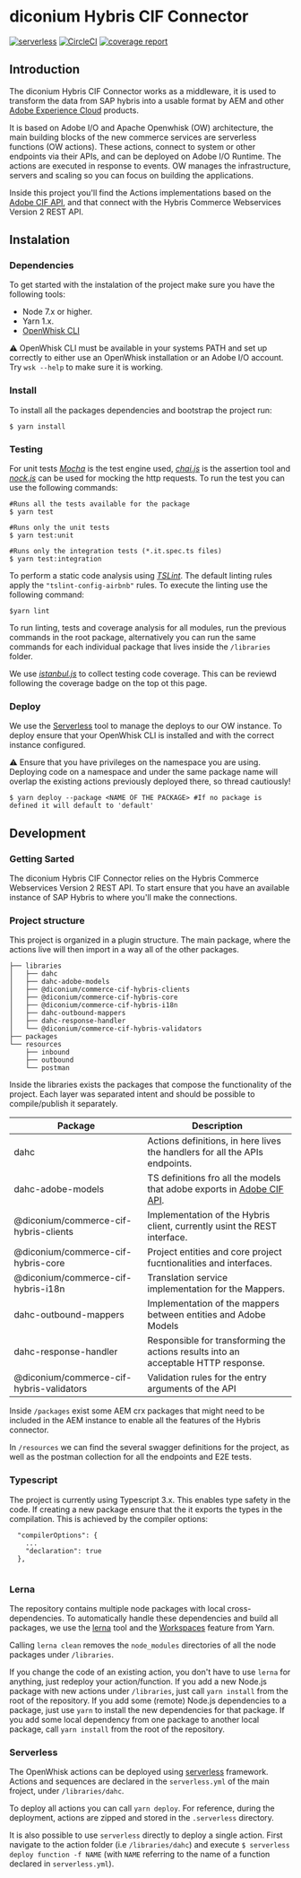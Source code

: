 # diconium Hybris CIF Connector

[![serverless](http://public.serverless.com/badges/v3.svg)](http://www.serverless.com)
[![CircleCI](https://circleci.com/gh/diconium/commerce-cif-hybris.svg?style=svg)](https://circleci.com/gh/diconium/commerce-cif-hybris)
[![coverage report](https://git.diconium.com/adobe-io/diconium-hybris-connector/badges/master/coverage.svg)](http://connector-reports.rg02.diconium.cloud/index.html)

## Introduction

The diconium Hybris CIF Connector works as a middleware, it is used to transform the data from SAP hybris into a usable format by AEM and other [Adobe Experience Cloud](https://www.adobe.com/pt/experience-cloud.html) products. 

It is based on Adobe I/O and Apache Openwhisk (OW) architecture, the main building blocks of the new commerce services are serverless functions (OW actions). These actions, connect to system or other endpoints via their APIs, and can be deployed on Adobe I/O Runtime. The actions are executed in response to events. OW manages the infrastructure, servers and scaling so you can focus on building the applications.

Inside this project you'll find the Actions implementations based on the [Adobe CIF API](https://github.com/adobe/commerce-cif-api), and that connect with the Hybris Commerce Webservices Version 2 REST API.

## Instalation

### Dependencies

To get started with the instalation of the project make sure you have the following tools:

* Node 7.x or higher.
* Yarn 1.x.
* [OpenWhisk CLI](https://github.com/apache/incubator-openwhisk-cli)
  
:warning: OpenWhisk CLI must be available in your systems PATH and set up correctly to either use an OpenWhisk installation or an Adobe I/O account. Try `wsk --help` to make sure it is working.

### Install

To install all the packages dependencies and bootstrap the project run:
```
$ yarn install
```

### Testing

For unit tests *[Mocha](https://mochajs.org/)* is the test engine used, *[chai.js](http://chaijs.com/)* is the assertion tool and
*[nock.js](https://github.com/nock/nock)* can be used for mocking the http requests.
To run the test you can use the following commands:
```
#Runs all the tests available for the package
$ yarn test 

#Runs only the unit tests
$ yarn test:unit

#Runs only the integration tests (*.it.spec.ts files)
$ yarn test:integration

```

To perform a static code analysis using *[TSLint](https://palantir.github.io/tslint/)*. The default linting rules apply the `"tslint-config-airbnb"` rules.
To execute the linting use the following command: 
```
$yarn lint
```

To run linting, tests and coverage analysis for all modules, run the previous commands in the root package,
alternatively you can run the same commands for each individual package that lives inside the `/libraries` folder.


We use *[istanbul.js](https://github.com/istanbuljs/nyc)* to collect testing code coverage. This can be reviewd following the coverage badge on the top ot this page.

### Deploy

We use the [Serverless](https://serverless.com/) tool to manage the deploys to our OW instance.
To deploy ensure that your OpenWhisk CLI is installed and with the correct instance configured.

:warning: Ensure that you have privileges on the namespace you are using. 
Deploying code on a namespace and under the same package name will overlap the existing actions previously deployed there, so thread cautiously!

```
$ yarn deploy --package <NAME OF THE PACKAGE> #If no package is defined it will default to 'default'
```

## Development

### Getting Sarted

The diconium Hybris CIF Connector relies on the Hybris Commerce Webservices Version 2 REST API. To start ensure that you have an available instance of SAP Hybris to where you'll make the connections.

### Project structure

This project is organized in a plugin structure. The main package, where the actions live will then import in a way all of the other packages.

```
├── libraries
│   ├── dahc
│   ├── dahc-adobe-models
│   ├── @diconium/commerce-cif-hybris-clients
│   ├── @diconium/commerce-cif-hybris-core
│   ├── @diconium/commerce-cif-hybris-i18n
│   ├── dahc-outbound-mappers
│   ├── dahc-response-handler
│   └── @diconium/commerce-cif-hybris-validators
├── packages
└── resources
    ├── inbound
    ├── outbound
    └── postman
```

Inside the libraries exists the packages that compose the functionality of the project. Each layer was separated intent and should be possible to compile/publish it separately.

|  Package | Description |
| ------------- | ------------- |
| dahc | Actions definitions, in here lives the handlers for all the APIs endpoints. |
| dahc-adobe-models | TS definitions fro all the models that adobe exports in [Adobe CIF API](https://github.com/adobe/commerce-cif-api). |
| @diconium/commerce-cif-hybris-clients | Implementation of the Hybris client, currently usint the REST interface. |
| @diconium/commerce-cif-hybris-core | Project entities and core project fucntionalities and interfaces. |
| @diconium/commerce-cif-hybris-i18n | Translation service implementation for the Mappers. |
| dahc-outbound-mappers | Implementation of the mappers between entities and Adobe Models |
| dahc-response-handler | Responsible for transforming the actions results into an acceptable HTTP response.  |
| @diconium/commerce-cif-hybris-validators | Validation rules for the entry arguments of the API |

Inside `/packages` exist some AEM crx packages that might need to be included in the AEM instance to enable all the features of the Hybris connector.

In `/resources` we can find the several swagger definitions for the project, as well as the postman collection for all the endpoints and E2E tests.

### Typescript

The project is currently using Typescript 3.x. This enables type safety in the code. If creating a new package ensure that the it exports the types in the compilation.
This is achieved by the compiler options: 
```
  "compilerOptions": {
    ...
    "declaration": true
  },
  
```

### Lerna
The repository contains multiple node packages with local cross-dependencies. To automatically handle these dependencies and build all packages, we use the [lerna](https://github.com/lerna/lerna) tool and the [Workspaces](https://yarnpkg.com/lang/en/docs/cli/workspace/) feature from Yarn.

Calling `lerna clean` removes the `node_modules` directories of all the node packages under `/libraries`.

If you change the code of an existing action, you don't have to use `lerna` for anything, just redeploy your action/function. If you add a new Node.js package with new actions under `/libraries`, just call `yarn install` from the root of the repository. If you add some (remote) Node.js dependencies to a package, just use `yarn` to install the new dependencies for that package. If you add some local dependency from one package to another local package, call `yarn install` from the root of the repository.

### Serverless
The OpenWhisk actions can be deployed using [serverless](https://serverless.com/framework/docs/providers/openwhisk/) framework.
Actions and sequences are declared in the `serverless.yml` of the main froject, under `/libraries/dahc`. 

To deploy all actions you can call `yarn deploy`.
For reference, during the deployment, actions are zipped and stored in the `.serverless` directory.

It is also possible to use `serverless` directly to deploy a single action. First navigate to the action folder (i.e `/libraries/dahc`) and execute `$ serverless deploy function -f NAME` (with `NAME` referring to the name of a function declared in `serverless.yml`).